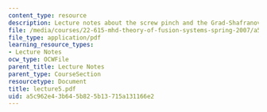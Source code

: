 ```yaml
---
content_type: resource
description: Lecture notes about the screw pinch and the Grad-Shafranov equation.
file: /media/courses/22-615-mhd-theory-of-fusion-systems-spring-2007/a5c962e43b645b825b13715a131166e2_lecture5.pdf
file_type: application/pdf
learning_resource_types:
- Lecture Notes
ocw_type: OCWFile
parent_title: Lecture Notes
parent_type: CourseSection
resourcetype: Document
title: lecture5.pdf
uid: a5c962e4-3b64-5b82-5b13-715a131166e2
---
```

